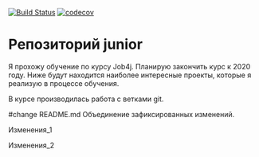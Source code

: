 [![Build Status](https://travis-ci.org/Istern22/junior.svg?branch=master)](https://travis-ci.org/Istern22/junior)
[![codecov](https://codecov.io/gh/Istern22/junior/branch/master/graph/badge.svg)](https://codecov.io/gh/Istern22/junior)

# Репозиторий junior

Я прохожу обучение по курсу Job4j. Планирую закончить курс к 2020 году.
Ниже будут находится наиболее интересные проекты, которые я реализую в процессе обучения.

В курсе производилась работа с ветками git.

#change README.md
Объединение зафиксированных изменений.

Изменения_1

Изменения_2